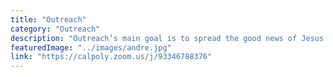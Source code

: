 ```yaml
---
title: "Outreach"
category: "Outreach"
description: "Outreach’s main goal is to spread the good news of Jesus Christ to all people groups, especially those in the collegiate setting. “For I am not ashamed of the gospel, because it is the power of God that brings salvation to everyone who believes: first to the Jew, then to the Gentile.” (Romans 1:16)"
featuredImage: "../images/andre.jpg"
link: "https://calpoly.zoom.us/j/93346788376"
---
```

